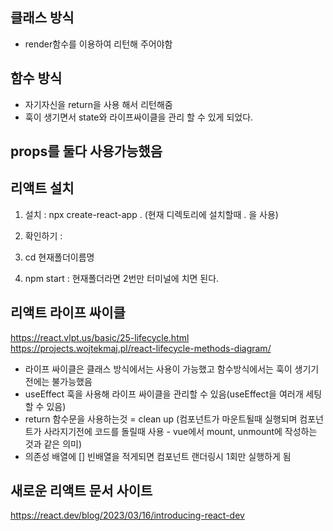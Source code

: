 ## 클래스 방식
- render함수를 이용하여 리턴해 주어야함

## 함수 방식
- 자기자신을 return을 사용 해서 리턴해줌
- 훅이 생기면서 state와 라이프싸이클을 관리 할 수 있게 되었다.

## props를 둘다 사용가능했음

## 리액트 설치 

1. 설치 : npx create-react-app . (현재 디렉토리에 설치할때 . 을 사용)

2. 확인하기 :
  1. cd 현재폴더이름명
  2. npm start : 현재폴더라면 2번만 터미널에 치면 된다.

## 리액트 라이프 싸이클
<https://react.vlpt.us/basic/25-lifecycle.html>
<https://projects.wojtekmaj.pl/react-lifecycle-methods-diagram/>

- 라이프 싸이클은 클래스 방식에서는 사용이 가능했고 함수방식에서는 훅이 생기기 전에는 불가능했음
- useEffect 훅을 사용해 라이프 싸이클을 관리할 수 있음(useEffect을 여러개 세팅할 수 있음)
- return 함수문을 사용하는것 = clean up (컴포넌트가 마운트될때 실행되며 컴포넌트가 사라지기전에 코드를 돌릴때 사용 - vue에서 mount, unmount에 작성하는 것과 같은 의미)
- 의존성 배열에 [] 빈배열을 적게되면 컴포넌트 랜더링시 1회만 실행하게 됨

## 새로운 리액트 문서 사이트
<https://react.dev/blog/2023/03/16/introducing-react-dev>
